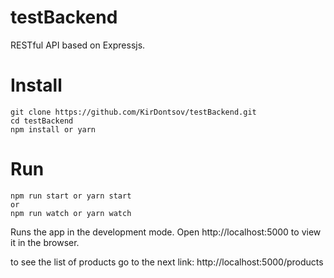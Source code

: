 # testBackend
RESTful API based on Expressjs.

# Install
```
git clone https://github.com/KirDontsov/testBackend.git
cd testBackend
npm install or yarn
```

# Run
```
npm run start or yarn start
or 
npm run watch or yarn watch

```

Runs the app in the development mode.
Open http://localhost:5000 to view it in the browser.

to see the list of products go to the next link: http://localhost:5000/products



